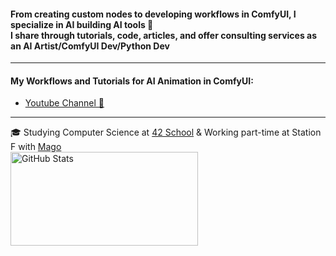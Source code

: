 
#### From creating custom nodes to developing workflows in ComfyUI, I specialize in AI building AI tools 🔧<br>I share through tutorials, code, articles, and offer consulting services as an AI Artist/ComfyUI Dev/Python Dev
---

#### My Workflows and Tutorials for AI Animation in ComfyUI:
- [Youtube Channel 🎥](https://www.youtube.com/@yvann_ba)

---
🎓 Studying Computer Science at [42 School](https://42.fr/en/homepage/) & Working part-time at Station F with [Mago](https://www.mago.studio/)  
<img src="https://github-readme-stats.vercel.app/api?username=yvann-ba&show_icons=true" alt="GitHub Stats" width="300px" height="150px">

